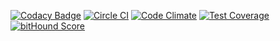 [![Codacy Badge](https://www.codacy.com/project/badge/6f023746331c4d7f8bece17ddff83266)](https://www.codacy.com/app/conarwelsh/api)
[![Circle CI](https://circleci.com/gh/SellWellDesigns/api.svg?style=svg)](https://circleci.com/gh/SellWellDesigns/api)
[![Code Climate](https://codeclimate.com/github/SellWellDesigns/api/badges/gpa.svg)](https://codeclimate.com/github/SellWellDesigns/api)
[![Test Coverage](https://codeclimate.com/github/SellWellDesigns/api/badges/coverage.svg)](https://codeclimate.com/github/SellWellDesigns/api/coverage)
[![bitHound Score](https://www.bithound.io/github/SellWellDesigns/api/badges/score.svg)](https://www.bithound.io/github/SellWellDesigns/api)